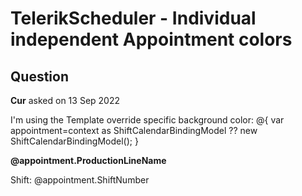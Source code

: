 # TelerikScheduler - Individual independent Appointment colors

## Question

**Cur** asked on 13 Sep 2022

I'm using the Template override specific background color: <ItemTemplate> @{ var appointment=context as ShiftCalendarBindingModel ?? new ShiftCalendarBindingModel(); } <div style="height: 100%; width:100%; background-color:@(new MarkupString(appointment.BackGroundColor))"> <strong>@appointment.ProductionLineName</strong><br /> <p>Shift: @appointment.ShiftNumber </p> </div> </ItemTemplate> The issue is that the appointment background color is clipped off (see attached image) and it shows either the schedule color or the resource color (if used), instead of the appointment color as assigned in the code above. Any suggestions on how to assign the background color and have the appointment fully painted, without having to override CSS, which may effect other controls/color/formatting? Why not have a color property on the appointment itself. It would be so easy to assign that color property when loading the data, and we could programmatically assign the color any way we'd like based upon the resource, the appointment/appointment type or any type of contextual data we need. The property would eliminate any "clever" work arounds such as the example code provided. I've attached an image that shows the "clipping" at the end of the appointment. Note the colors seen at the clipping is the Resource color. It would be "white" the calendar background if the resources were not used. Thanks, Curt

## Answer

**Nadezhda Tacheva** answered on 15 Sep 2022

Hi Curt, By design, the "k-event" element of the Scheduler has some left padding, so the resize handle and the delete icon can be rendered. The content of the ItemTemplate is rendered as an inner element of the "k-event" div. The ItemTemplate container not fully cover the "k-event" div by default due to the above-mentioned padding. That said, you can reduce the padding of the "k-event" div, so the template container expands to cover the whole appointment. Other than that, the approach that you are using is actually the one we recommend for setting different colors to the appointments based on the model. Take a look at this knowledge base article to see how the padding specifics is handled - Dynamic appointment colors. Using these specific CSS rules to adjust the appearance of the appointments will not affect other components since you will be specifically targeting the "k-event" element of the "k-scheduler". Furthermore, you can ensure that you alter the appearance of only this Scheduler instance by adding a custom CSS class to the component and using it to apply the styles. For example: <style> /* remove the default padding, so the template container expands to cover the whole appointment */.custom-scheduler.k-event { padding: 0px;
} </style> <TelerikScheduler Class="custom-scheduler"...> I hope you will find the above information useful. Please let us know if further questions appear. Regards, Nadezhda Tacheva Progress Telerik
